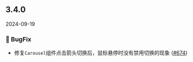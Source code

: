 ## 3.4.0
2024-09-19

### 🐞 BugFix

- 修复`Carousel`组件点击箭头切换后，鼠标悬停时没有禁用切换的现象 ([#674](https://github.com/sheinsight/shineout-next/pull/674))
